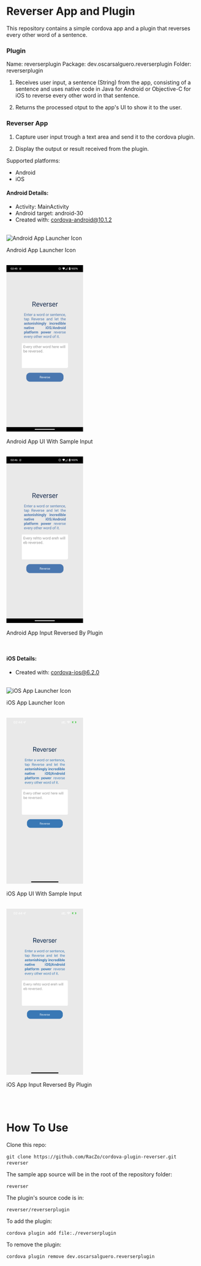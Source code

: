 # Reverser App and Plugin

This repository contains a simple cordova app and a plugin that reverses every other word of a sentence.


### Plugin

Name: reverserplugin
Package: dev.oscarsalguero.reverserplugin
Folder: reverserplugin

1. Receives user input, a sentence (String) from the app, consisting of a sentence and uses native code in Java for Android or Objective-C for iOS to reverse every other word in that sentence.

2. Returns the processed otput to the app's UI to show it to the user.


### Reverser App

1. Capture user input trough a text area and send it to the cordova plugin.

2. Display the output or result received from the plugin.

Supported platforms:

- Android
- iOS


#### Android Details:

- Activity: MainActivity
- Android target: android-30
- Created with: cordova-android@10.1.2

<br>

<img alt="Android App Launcher Icon" src="screenshots/reverser-android-icon.png" width="200" />

Android App Launcher Icon

<br>

<img alt="Android App UI With Sample Input" src="screenshots/reverser-android-index.png" width="200" />

Android App UI With Sample Input

<br>

<img alt="Android App Input Reversed By Plugin" src="screenshots/reverser-android-index-reversed.png" width="200" />

Android App Input Reversed By Plugin

<br>

#### iOS Details:

- Created with: cordova-ios@6.2.0

<br>

<img alt="iOS App Launcher Icon" src="screenshots/reverser-ios-icon.png" width="200" />

iOS App Launcher Icon

<br>

<img alt="iOS App UI With Sample Input" src="screenshots/reverser-ios-index.png" width="200" />

iOS App UI With Sample Input

<br>

<img alt="iOS App Input Reversed By Plugin" src="screenshots/reverser-ios-index-reversed.png" width="200" />

iOS App Input Reversed By Plugin

<br>
<br>


# How To Use

Clone this repo:

```
git clone https://github.com/RacZo/cordova-plugin-reverser.git reverser
```

The sample app source will be in the root of the repository folder: 

```
reverser
```

The plugin's source code is in: 

```
reverser/reverserplugin
```



To add the plugin:

```
cordova plugin add file:./reverserplugin
```

To remove the plugin:

```
cordova plugin remove dev.oscarsalguero.reverserplugin
```

